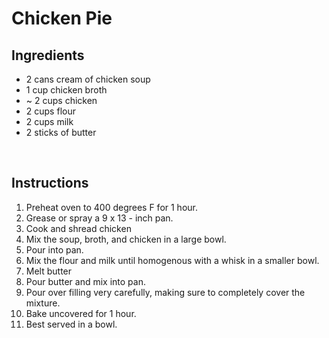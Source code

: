 # Chicken Pie
Ingredients
---

 - 2 cans cream of chicken soup
 - 1 cup chicken broth 
 - ~ 2 cups chicken
 - 2 cups flour
 - 2 cups milk
 - 2 sticks of butter

</br>

Instructions
---
 1. Preheat oven to 400 degrees F for 1 hour.
 2. Grease or spray a 9 x 13 - inch pan.
 3. Cook and shread chicken
 4. Mix the soup, broth, and chicken in a large bowl.
 5. Pour into pan.
 6. Mix the flour and milk until homogenous with a whisk in a smaller bowl.
 7. Melt butter
 8. Pour butter and mix into pan.
 9. Pour over filling very carefully, making sure to completely cover the mixture. 
 10. Bake uncovered for 1 hour.
 11. Best served in a bowl.